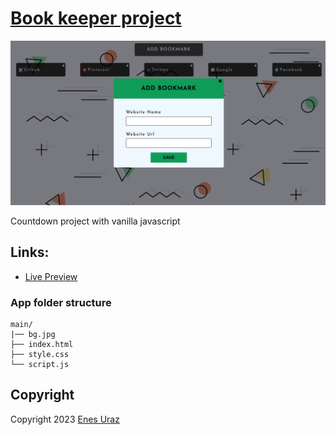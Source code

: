 # [Book keeper project](https://greatalhazen.github.io/bookkeeper-project/)

![alt text](site.png?raw=true "Book keeper project with vanilla js")

Countdown project with vanilla javascript

## Links:

- [Live Preview](https://greatalhazen.github.io/bookkeeper-project/)

### App folder structure

```
main/
|── bg.jpg
├── index.html
├── style.css
└── script.js
```

## Copyright

Copyright 2023 [Enes Uraz](https://github.com/greatAlhazen)
